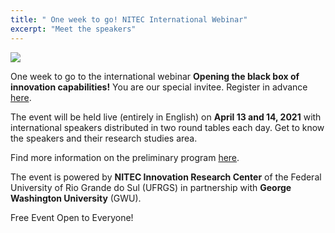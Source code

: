 ```yaml
---
title: " One week to go! NITEC International Webinar"
excerpt: "Meet the speakers"
---
```


![](/assets/images/post/blackbox.png)


One week to go to the international webinar **Opening the black box of innovation capabilities!** You are our special invitee. Register in advance [here](https://gmail.us1.list-manage.com/track/click?u=58126cdec7a98c2acd549f453&id=9848c7f082&e=47ba4bd412).

The event will be held live (entirely in English) on **April 13 and 14, 2021** with international speakers distributed in two round tables each day. Get to know the speakers and their research studies area. 

Find more information on the preliminary program [here](https://gmail.us1.list-manage.com/track/click?u=58126cdec7a98c2acd549f453&id=dc0a6bea16&e=47ba4bd412). 

The event is powered by **NITEC Innovation Research Center** of the Federal University of Rio Grande do Sul (UFRGS) in partnership with **George Washington University** (GWU). 

Free Event Open to Everyone!
